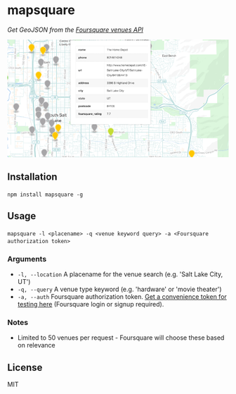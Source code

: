 # mapsquare
_Get GeoJSON from the [Foursquare venues API](https://developer.foursquare.com/docs/venues/explore)_

![slc_hardware](slc_hardware.png)

## Installation

`npm install mapsquare -g`

## Usage

`mapsquare -l <placename> -q <venue keyword query> -a <Foursquare authorization token>`

### Arguments

* `-l, --location` A placename for the venue search (e.g. 'Salt Lake City, UT')
* `-q, --query` A venue type keyword (e.g. 'hardware' or 'movie theater')
* `-a, --auth` Foursquare authorization token. [Get a convenience token for testing here](https://developer.foursquare.com/docs/explore#req=venues/explore%3Fnear%3DSalt+Lake+City,+UT%26query%3Dpark) (Foursquare login or signup required).

### Notes

- Limited to 50 venues per request - Foursquare will choose these based on relevance

## License

MIT